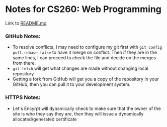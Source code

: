 # Notes for CS260: Web Programming
Link to [README.md](https://github.com/SpencerYoung66/startup/blob/main/README.md)

### GitHub Notes:
- To resolve conflicts, I may need to configure my git first with `git config pull.rebase false` to have it merge on conflict. Then if they are in the same lines, I can proceed to check the file and decide on the merges from there.
- `git fetch` will get what changes are made without changing local repository
- Getting a fork from GitHub will get you a copy of the repository in your GitHub, then you can pull it to your development system.

### HTTPS Notes:
- Let's Encyrpt will dynamically check to make sure that the owner of the site is who they say they are, then they will issue a dynamically allocated/generated certificate

